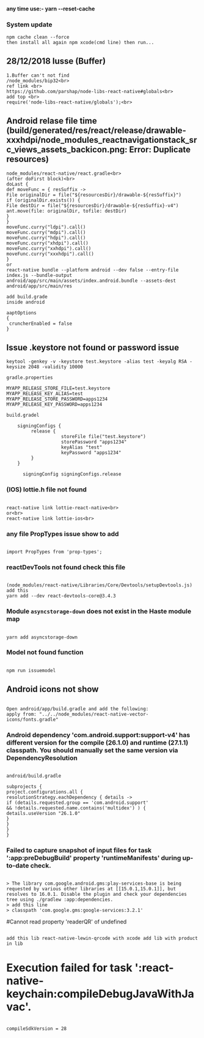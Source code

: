 #### any time use:- yarn --reset-cache

### System update

```
npm cache clean --force
then install all again npm xcode(cmd line) then run...
```

## 28/12/2018 Iusse (Buffer)

```
1.Buffer can't not find
/node_modules/bip32<br>
ref link <br>
https://github.com/parshap/node-libs-react-native#globals<br>
add top <br>
require('node-libs-react-native/globals');<br>
```

## Android relase file time (build/generated/res/react/release/drawable-xxxhdpi/node_modules_reactnavigationstack_src_views_assets_backicon.png: Error: Duplicate resources)

```
node_modules/react-native/react.gradle<br>
(after doFirst block)<br>
doLast {
def moveFunc = { resSuffix ->
File originalDir = file("${resourcesDir}/drawable-${resSuffix}")
if (originalDir.exists()) {
File destDir = file("${resourcesDir}/drawable-${resSuffix}-v4")
ant.move(file: originalDir, tofile: destDir)
}
}
moveFunc.curry("ldpi").call()
moveFunc.curry("mdpi").call()
moveFunc.curry("hdpi").call()
moveFunc.curry("xhdpi").call()
moveFunc.curry("xxhdpi").call()
moveFunc.curry("xxxhdpi").call()
}
or
react-native bundle --platform android --dev false --entry-file index.js --bundle-output android/app/src/main/assets/index.android.bundle --assets-dest android/app/src/main/res

add build.grade
inside android

aaptOptions
{
 cruncherEnabled = false
}
```

## Issue .keystore not found or password issue

```
keytool -genkey -v -keystore test.keystore -alias test -keyalg RSA -keysize 2048 -validity 10000

gradle.properties

MYAPP_RELEASE_STORE_FILE=test.keystore
MYAPP_RELEASE_KEY_ALIAS=test
MYAPP_RELEASE_STORE_PASSWORD=apps1234
MYAPP_RELEASE_KEY_PASSWORD=apps1234

build.gradel

    signingConfigs {
         release {
                    storeFile file("test.keystore")
                    storePassword "apps1234"
                    keyAlias "test"
                    keyPassword "apps1234"
         }
    }

      signingConfig signingConfigs.release

```

### (IOS) lottie.h file not found

```

react-native link lottie-react-native<br>
or<br>
react-native link lottie-ios<br>

```

### any file PropTypes issue show to add

```

import PropTypes from 'prop-types';

```

### reactDevTools not found check this file

```

(node_modules/react-native/Libraries/Core/Devtools/setupDevtools.js)
add this
yarn add --dev react-devtools-core@3.4.3

```

### Module `asyncstorage-down` does not exist in the Haste module map

```

yarn add asyncstorage-down

```

### Model not found function

```

npm run issuemodel

```

## Android icons not show

```

Open android/app/build.gradle and add the following:
apply from: "../../node_modules/react-native-vector-icons/fonts.gradle"

```

### Android dependency 'com.android.support:support-v4' has different version for the compile (26.1.0) and runtime (27.1.1) classpath. You should manually set the same version via DependencyResolution

```

android/build.gradle

subprojects {
project.configurations.all {
resolutionStrategy.eachDependency { details ->
if (details.requested.group == 'com.android.support'
&& !details.requested.name.contains('multidex') ) {
details.useVersion "26.1.0"
}
}
}
}

```

### Failed to capture snapshot of input files for task ':app:preDebugBuild' property 'runtimeManifests' during up-to-date check.

```

> The library com.google.android.gms:play-services-base is being requested by various other libraries at [[15.0.1,15.0.1]], but resolves to 16.0.1. Disable the plugin and check your dependencies tree using ./gradlew :app:dependencies.
> add this line
> classpath 'com.google.gms:google-services:3.2.1'

```

#Cannot read property 'readerQR' of undefined

```

add this lib react-native-lewin-qrcode with xcode add lib with product in lib

```

# Execution failed for task ':react-native-keychain:compileDebugJavaWithJavac'.

```

compileSdkVersion = 28

```

```

```
